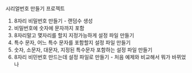 
시리얼번호 만들기 프로젝트

1. 8자리 비밀번호 만들기 - 랜덤수 생성
2. 비밀번호에 숫자에 문자까지 포함
3. 8자리말고 몇자리를 할지 지정가능하게 설정 파일 만들기
4. 특수 문자, 어느 특수 문자를 포함할지 설정 파일 만들기
5. 숫자, 소문자, 대문자, 지정된 특수문자 포함하는 설정 파일 만들기
6. 8자리 비민번호 만드는데 설정 파일로 만들기 - 처음 예제와 비교해서 뭐가 바뀌었나
